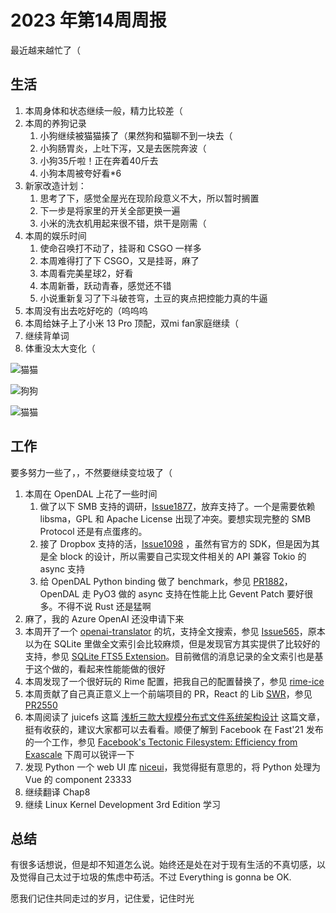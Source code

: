 # 2023 年第14周周报

最近越来越忙了（

## 生活

1. 本周身体和状态继续一般，精力比较差（
2. 本周的养狗记录
    1. 小狗继续被猫猫揍了（果然狗和猫聊不到一块去（
    2. 小狗肠胃炎，上吐下泻，又是去医院奔波（
    3. 小狗35斤啦！正在奔着40斤去
    4. 小狗本周被夸好看*6
3. 新家改造计划：
    1. 思考了下，感觉全屋光在现阶段意义不大，所以暂时搁置
    2. 下一步是将家里的开关全部更换一遍
    3. 小米的洗衣机用起来很不错，烘干是刚需（
4. 本周的娱乐时间
    1. 使命召唤打不动了，挂哥和 CSGO 一样多
    2. 本周难得打了下 CSGO，又是挂哥，麻了
    3. 本周看完美星球2，好看
    4. 本周新番，跃动青春，感觉还不错
    5. 小说重新复习了下斗破苍穹，土豆的爽点把控能力真的牛逼
5. 本周没有出去吃好吃的（呜呜呜
6. 本周给妹子上了小米 13 Pro 顶配，双mi fan家庭继续（
7. 继续背单词
8. 体重没太大变化（

![猫猫](https://user-images.githubusercontent.com/7054676/231508166-fa3e201f-868f-4187-a030-f43a67f99b5c.png)

![狗狗](https://user-images.githubusercontent.com/7054676/231508289-1acec2aa-3ac2-4100-b8f5-6958f92d20ea.png)

![猫猫](https://user-images.githubusercontent.com/7054676/231508410-93293d1e-e8b7-4ca0-b96f-9696b35d3e52.png)


## 工作

要多努力一些了，，不然要继续变垃圾了（

1. 本周在 OpenDAL 上花了一些时间
    1. 做了以下 SMB 支持的调研，[Issue1877](https://github.com/apache/incubator-opendal/issues/1877)，放弃支持了。一个是需要依赖 libsma，GPL 和 Apache License 出现了冲突。要想实现完整的 SMB Protocol 还是有点蛋疼的。
    2. 接了 Dropbox 支持的活，[Issue1098](https://github.com/apache/incubator-opendal/issues/1098) ，虽然有官方的 SDK，但是因为其是全 block 的设计，所以需要自己实现文件相关的 API 兼容 Tokio 的 async 支持
    3. 给 OpenDAL Python binding 做了 benchmark，参见 [PR1882](https://github.com/apache/incubator-opendal/pull/1882)，OpenDAL 走 PyO3 做的 async 支持在性能上比 Gevent Patch 要好很多。不得不说 Rust 还是猛啊
2. 麻了，我的 Azure OpenAI 还没申请下来
3. 本周开了一个 [openai-translator](https://github.com/yetone/openai-translator) 的坑，支持全文搜索，参见 [Issue565](https://github.com/yetone/openai-translator/issues/565)，原本以为在 SQLite 里做全文索引会比较麻烦，但是发现官方其实提供了比较好的支持，参见 [SQLite FTS5 Extension](https://www.sqlite.org/fts5.html)。目前微信的消息记录的全文索引也是基于这个做的，看起来性能能做的很好
4. 本周发现了一个很好玩的 Rime 配置，把我自己的配置替换了，参见 [rime-ice](https://github.com/iDvel/rime-ice)
5. 本周贡献了自己真正意义上一个前端项目的 PR，React 的 Lib [SWR](https://github.com/vercel/swr)，参见 [PR2550](https://github.com/vercel/swr/pull/2550)
6. 本周阅读了 juicefs 这篇 [浅析三款大规模分布式文件系统架构设计](https://juicefs.com/zh-cn/blog/engineering/large-scale-distributed-filesystem-comparison) 这篇文章，挺有收获的，建议大家都可以去看看。顺便了解到 Facebook 在 Fast'21 发布的一个工作，参见 [Facebook's Tectonic Filesystem: Efficiency from Exascale](https://www.usenix.org/conference/fast21/presentation/pan) 下周可以锐评一下
7. 发现 Python 一个 web UI 库 [niceui](https://github.com/zauberzeug/nicegui)，我觉得挺有意思的，将 Python 处理为 Vue 的 component 23333
8. 继续翻译 Chap8
9. 继续 Linux Kernel Development 3rd Edition 学习

## 总结

有很多话想说，但是却不知道怎么说。始终还是处在对于现有生活的不真切感，以及觉得自己太过于垃圾的焦虑中苟活。不过 Everything is gonna be OK.

愿我们记住共同走过的岁月，记住爱，记住时光